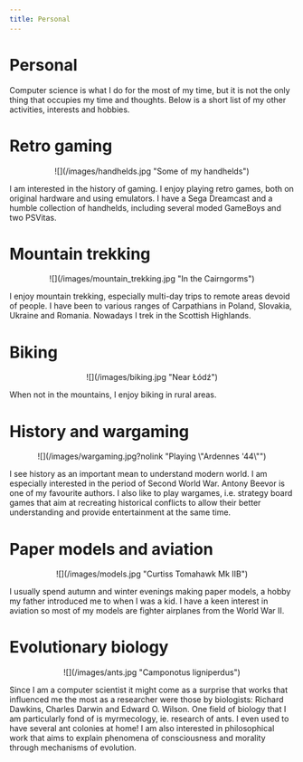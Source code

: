 ```yaml
---
title: Personal
---
```


Personal
========

Computer science is what I do for the most of my time, but it is not the only
thing that occupies my time and thoughts. Below is a short list of my other
activities, interests and hobbies.


Retro gaming
============

<p align="center">![](/images/handhelds.jpg "Some of my handhelds")</p>

I am interested in the history of gaming.  I enjoy playing retro games, both on
original hardware and using emulators.  I have a Sega Dreamcast and a humble
collection of handhelds, including several moded GameBoys and two PSVitas.


Mountain trekking
=================

<p align="center">![](/images/mountain_trekking.jpg "In the Cairngorms")</p>

I enjoy mountain trekking, especially multi-day trips to remote areas devoid of
people. I have been to various ranges of Carpathians in Poland, Slovakia,
Ukraine and Romania. Nowadays I trek in the Scottish Highlands.


Biking
======

<p align="center">![](/images/biking.jpg "Near Łódź")</p>

When not in the mountains, I enjoy biking in rural areas.


History and wargaming
=====================

<p align="center">![](/images/wargaming.jpg?nolink "Playing \"Ardennes '44\"")</p>

I see history as an important mean to understand modern world.  I am especially
interested in the period of Second World War.  Antony Beevor is one of my
favourite authors.  I also like to play wargames, i.e. strategy board games that
aim at recreating historical conflicts to allow their better understanding and
provide entertainment at the same time.


Paper models and aviation
=========================

<p align="center">![](/images/models.jpg "Curtiss Tomahawk Mk IIB")</p>

I usually spend autumn and winter evenings making paper models, a hobby my
father introduced me to when I was a kid.  I have a keen interest in aviation so
most of my models are fighter airplanes from the World War II.


Evolutionary biology
====================

<p align="center">![](/images/ants.jpg "Camponotus ligniperdus")</p>

Since I am a computer scientist it might come as a surprise that works that
influenced me the most as a researcher were those by biologists: Richard
Dawkins, Charles Darwin and Edward O. Wilson.  One field of biology that I am
particularly fond of is myrmecology, ie. research of ants.  I even used to have
several ant colonies at home!  I am also interested in philosophical work that
aims to explain phenomena of consciousness and morality through mechanisms of
evolution.
